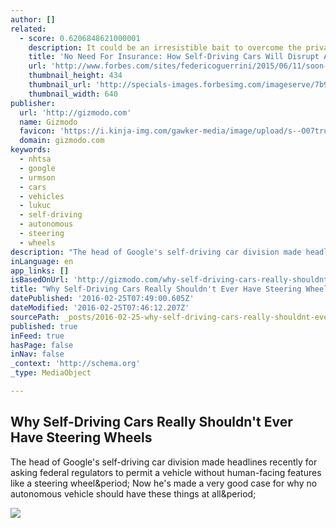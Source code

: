 ```yaml
---
author: []
related:
  - score: 0.6206848621000001
    description: It could be an irresistible bait to overcome the privacy-related fears of the drivers
    title: 'No Need For Insurance: How Self-Driving Cars Will Disrupt A $200 Billion Industry'
    url: 'http://www.forbes.com/sites/federicoguerrini/2015/06/11/soon-your-self-driving-car-could-save-you-from-paying-for-insurance/'
    thumbnail_height: 434
    thumbnail_url: 'http://specials-images.forbesimg.com/imageserve/7b9138d945a04d89a68f9684282f1f67/640x434.jpg?fit=scale'
    thumbnail_width: 640
publisher:
  url: 'http://gizmodo.com'
  name: Gizmodo
  favicon: 'https://i.kinja-img.com/gawker-media/image/upload/s--O07tru6M--/c_fill,fl_progressive,g_center,h_80,q_80,w_80/fdj3buryz5nuzyf2k620.png'
  domain: gizmodo.com
keywords:
  - nhtsa
  - google
  - urmson
  - cars
  - vehicles
  - lukuc
  - self-driving
  - autonomous
  - steering
  - wheels
description: "The head of Google's self-driving car division made headlines recently for asking federal regulators to permit a vehicle without human-facing features like a steering wheel. Now he's made a very good case for why no autonomous vehicle should have these things at all."
inLanguage: en
app_links: []
isBasedOnUrl: 'http://gizmodo.com/why-self-driving-cars-really-shouldnt-ever-have-steerin-1758292942'
title: "Why Self-Driving Cars Really Shouldn't Ever Have Steering Wheels"
datePublished: '2016-02-25T07:49:00.605Z'
dateModified: '2016-02-25T07:46:12.207Z'
sourcePath: _posts/2016-02-25-why-self-driving-cars-really-shouldnt-ever-have-steering-wh.md
published: true
inFeed: true
hasPage: false
inNav: false
_context: 'http://schema.org'
_type: MediaObject

---
```

<article style=""><h1>Why Self-Driving Cars Really Shouldn't Ever Have Steering Wheels</h1><p>The head of Google's self-driving car division made headlines recently for asking federal regulators to permit a vehicle without human-facing features like a steering wheel&amp;period; Now he's made a very good case for why no autonomous vehicle should have these things at all&amp;period;</p><img src="https://i.kinja-img.com/gawker-media/image/upload/s--vWgxmiVD--/c_fill,fl_progressive,g_north,h_358,q_80,w_636/ctv5lltm0rxj87dgg8dx.png" /></article>